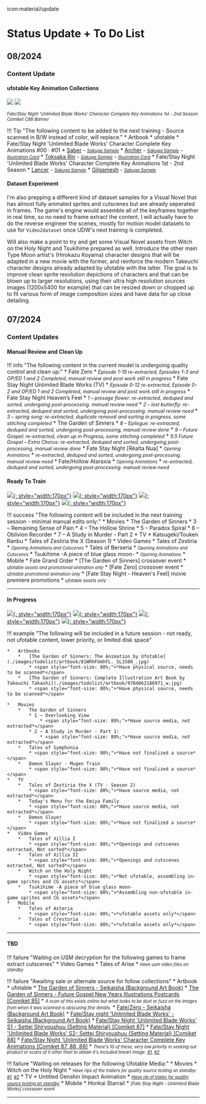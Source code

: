icon:material/update
# Status Update + To Do List

## 08/2024

### Content Update

#### ufotable Key Animation Collections

[![](./images/todolist/full/AEFigp5.jpeg#only-light)](./images/todolist/full/AEFigp5.jpeg)
[![](./images/todolist/full/AEFigp5.png#only-dark)](./images/todolist/full/AEFigp5.png)

<span style="font-size: 80%;">*Fate/Stay Night 'Unlimited Blade Works' Character Complete Key Animations 1st - 2nd Season Comiket C88 Banner*</span>

!!! Tip "The following content to be added to the next training - Source scanned in B/W instead of color, will replace."
    *   Artbook
        *   ufotable 
            *   Fate/Stay Night 'Unlimited Blade Works' Character Complete Key Animations #00 · #01
                * [Saber](./images/todolist/artbook/1182551.jpeg) - <span style="font-size: 80%;">*[Sakuga Sample](./images/todolist/artbook/keyframe/093.jpg)*</span>
                * [Archer](./images/todolist/artbook/1182553.jpeg) - <span style="font-size: 80%;">*[Sakuga Sample](./images/todolist/artbook/keyframe/073.jpg)*</span> - <span style="font-size: 80%;">*[Illustration Card](./images/todolist/artbook/678218.jpg)*</span>
                * [Toksaka Rin](./images/todolist/artbook/1182552.jpeg) - <span style="font-size: 80%;">*[Sakuga Sample](./images/todolist/artbook/keyframe/161.jpg)*</span> - <span style="font-size: 80%;">*[Illustration Card](./images/todolist/artbook/678217.jpg)*</span> 
            *   Fate/Stay Night 'Unlimited Blade Works' Character Complete Key Animations 1st - 2nd Season
                * [Lancer](./images/todolist/artbook/55C0AA984A2C740018.jpg) - <span style="font-size: 80%;">*[Sakuga Sample](./images/todolist/artbook/keyframe/008.jpg)*</span>
                * [Gilgamesh](./images/todolist/artbook/55C0AA964A025B0032.jpg) - <span style="font-size: 80%;">*[Sakuga Sample](./images/todolist/artbook/keyframe/064.jpg)*</span>

#### Dataset Experiment

I'm also prepping a different kind of dataset samples for a Visual Novel that has almost fully animated sprites and cutscenes but are already seperated in frames. The game's engine would assemble all of the keyframes together in real time, so no need to frame extract the content, I will actually have to do the reverse engineer the scenes, mostly for motion model datasets to use for `Video2dataset` once UDW's next training is completed.

Will also make a point to try and get some Visual Novel assets from Witch on the Holy Night and Tsukihime prepared as well. Introduce the other main Type Moon artist's (Hirokazu Koyama) character designs that will be adapted in a new movie with the former, and reinforce the modern Takeuchi character designs already adapted by ufotable with the latter. The goal is to improve clean sprite resolution depictions of characters and that can be blown up to larger resolutions, using their ultra high resolution sources images (1200x5400 for example) that can be resized down or chopped up to fit various form of image composition sizes and have data for up close detailing.
                
## 07/2024

### Content Updates

#### Manual Review and Clean Up

!!! info "The following content in the current model is undergoing quality control and clean up:"
    * Fate Zero
        * <span style="font-size: 90%;">*Episode 1-19 re-extracted, Episodes 1-3 and OP/ED 1 and 2 Completed, manual review and post work still in progress*</span>
    * Fate Stay Night Unlimited Blade Works (TV)
        * <span style="font-size: 90%;">*Episode 0-12 re-extracted, Episode 0-2 and OP/ED 1 and 2 Completed, manual review and post work still in progress*</span>
    * Fate Stay Night Heaven’s Feel
        * <span style="font-size: 90%;">*1 – presage flower: re-extracted, deduped and sorted, undergoing post-processing. manual review need*</span>
        * <span style="font-size: 90%;">*2 – lost butterfly: re-extracted, deduped and sorted, undergoing post-processing. manual review need*</span>
        * <span style="font-size: 90%;">*3 – spring song: re-extracted, duplicate removal and sorting in progress, some stitching completed*</span>
    * The Garden of Sinners 
        * <span style="font-size: 90%;">*8 – Epilogue: re-extracted, deduped and sorted, undergoing post-processing, manual review done*</span>
        * <span style="font-size: 90%;">*9 – Future Gospel: re-extracted, clean up in Progress, some stitching completed*</span>
        * <span style="font-size: 90%;">*9.5 Future Gospel – Extra Chorus: re-extracted, deduped and sorted, undergoing post-processing, manual review done*</span>
    * Fate Stay Night [Réalta Nua]
        * <span style="font-size: 80%;">*Opening Animations*</span>
            * <span style="font-size: 90%;">*re-extracted, deduped and sorted, undergoing post-processing. manual review need*</span>
    * Fate/Hollow Ataraxia
        * <span style="font-size: 80%;">*Opening Animations*</span>
            * <span style="font-size: 90%;">*re-extracted, deduped and sorted, undergoing post-processing. manual review need*</span>


#### Ready To Train

[![](./images/todolist/thumb/Layer-3-Crop.png){: style="width:170px"}](./images/todolist//full/knk6.jpg)
[![](./images/todolist/thumb/Layer-2-Crop.png){: style="width:170px"}](./images/todolist/full/tozx.jpg)
[![](./images/todolist/thumb/Layer-1-Crop.png){: style="width:170px"}](./images/todolist/full/ktrfull.jpg)
[![](./images/todolist/thumb/Layer-4-Crop.png){: style="width:170px"}](./images/todolist/full/tob.png)


!!! success "The following content will be included in the next training session - minimal manual edits only:"
    *   Movies
        *   The Garden of Sinners 
            * 3 – Remaining Sense of Pain
            * 4 – The Hollow Shrine
            * 5 – Paradox Spiral
            * 6 – Oblivion Recorder
            * 7 – A Study in Murder - Part 2
    *   TV 
        *   Katsugeki/Touken Ranbu
        *   Tales of Zestiria the X  (Season 1)
    *   Video Games
        *   Tales of Zestiria
            * <span style="font-size: 80%;">*Opening Animations and Cutscenes*</span>
        *   Tales of Berseria
            * <span style="font-size: 80%;">*Opening Animations and Cutscenes*</span>
        *   Tsukihime -A piece of blue glass moon-
            * <span style="font-size: 80%;">*Opening Animations*</span>
    *   Mobile
        *   Fate Grand Order
            *   [The Garden of Sinners] crossover event
                * <span style="font-size: 80%;">*ufotable assets and promotional animation only*</span>
            *   [Fate Zero] crossover event
                * <span style="font-size: 80%;">*ufotable promotional animation only*</span>
            *   [Fate Stay Night - Heaven's Feel] movie premiere promotions
                * <span style="font-size: 80%;">*ufotable assets only*</span>

----

#### In Progress

[![](./images/todolist/thumb/Layer-5-Crop.png){: style="width:170px"}](./images/todolist//full/tsukire.jpg)
[![](./images/todolist/thumb/Layer-6-Crop.png){: style="width:170px"}](./images/todolist/full/mahoyofull.png)
[![](./images/todolist/thumb/Layer-7-Crop.png){: style="width:170px"}](./images/todolist/full/tos.jpg)
[![](./images/todolist/thumb/Layer-8-Crop.png){: style="width:170px"}](./images/todolist/full/kny.png)

!!! example "The following will be included in a future session - not ready, not ufotable content, lower priority, or limited disk space"

    *   Artbooks
        *   [The Garden of Sinners: The Animation by Ufotable](./images/todolist/artbook/81WRhFUmhFL._SL1500_.jpg)
            * <span style="font-size: 80%;">*Have physical source, needs to be scanned*</span>
        *   [The Garden of Sinners: Complete Illustration Art Book by Takeuchi Takashi](./images/todolist/artbook/9784062186971_w.jpg)
            * <span style="font-size: 80%;">*Have physical source, needs to be scanned*</span>

    *   Movies
        *   The Garden of Sinners 
            * 1 – Overlooking View
                * <span style="font-size: 80%;">*Have source media, not extracted*</span>
            * 2 – A Study in Murder - Part 1: 
                * <span style="font-size: 80%;">*Have source media, not extracted*</span>
        *   Tales of Symphonia
            * <span style="font-size: 80%;">*Have not finalized a source*</span>
        *   Demon Slayer - Mugen Train
            * <span style="font-size: 80%;">*Have not finalized a source*</span>
    *   TV
        *   Tales of Zestiria the X (TV - Season 2)
            * <span style="font-size: 80%;">*Have source media, not extracted*</span>
        *   Today's Menu for the Emiya Family  
            * <span style="font-size: 80%;">*Have source media, not extracted*</span>     
        *   Demon Slayer
            * <span style="font-size: 80%;">*Have not finalized a source*</span>
    *   Video Games
        *   Tales of Xillia I
            * <span style="font-size: 80%;">*Openings and cutscenes extracted, Not sorted*</span>
        *   Tales of Xillia II
            * <span style="font-size: 80%;">*Openings and cutscenes extracted, Not sorted*</span>
        *   Witch on the Holy Night
            * <span style="font-size: 80%;">*Not ufotable, assembling in-game sprites and CG assets*</span>
        *   Tsukihime -A piece of blue glass moon-
            * <span style="font-size: 80%;">*Assembling non-ufotable in-game sprites and CG assets*</span>
    *   Mobile
        *   Tales of Asteria 
            * <span style="font-size: 80%;">*ufotable assets only*</span>
        *   Tales of Crestoria
            * <span style="font-size: 80%;">*ufotable assets only*</span>

----

#### TBD

!!! failure "Waiting on USM decryption for the following games to frame extract cutscenes"
    *   Video Games
        *   Tales of Arise
            *   <span style="font-size: 80%;">*Have usm video files on standby*</span>

!!! failure "Awaiting sale or alternate source for follow collections"
    *   Artbook
        *   ufotable 
            *   [The Garden of Sinners - Seikaisha (Background Art Book)](./images/todolist/artbook/91vngIKYgCL._SL1500_.jpg)
            *   [The Garden of Sinners - Future Gospel New Years Illustrations Postcards [Comiket 85]](./images/todolist/artbook/000.jpg)
                * <span style="font-size: 80%;">*A scan of this exists online but what looks to be dust or fuzz on the images from when it was scanned is obscuring fine details.*</span>
            *   [Fate/Zero - Seikaisha (Background Art Book)](./images/todolist/artbook/91NlW-xGcBL._SL1500_.jpg)
            *   [Fate/Stay night 'Unlimited Blade Works' - Seikaisha (Background Art Book)](./images/todolist/artbook/9784062198738_w.jpg)
            *   [Fate/Stay Night 'Unlimited Blade Works' S1 - Settei Shiryoushuu (Setting Material) [Comiket 87]](./images/todolist/artbook/55C0AAA247644B001F.jpg)
            *   [Fate/Stay Night 'Unlimited Blade Works' S2- Settei Shiryoushuu (Setting Material) [Comiket 88]](./images/todolist/artbook/55C0AA9F470499000C.jpg)
            *   [Fate/Stay Night 'Unlimited Blade Works' Character Complete Key Animations [Comiket 87, 88, 89]](./images/todolist/artbook/55C0AA924A17CD0025.jpg)
                *   <span style="font-size: 80%;">*There's 10 of these, very low priority in seeking out product or scans of it other than to obtain it's included lineart image. [#1](./images/todolist/artbook/686658.jpg), [#2](./images/todolist/artbook/686659.jpg)*</span>

!!! failure "Waiting on releases for the following Ufotable Media:"
    *   Movies
        *   Witch on the Holy Night
            *   <span style="font-size: 80%;">*Have rips of the trailers for quality source testing on standby: [#1](https://www.youtube.com/watch?v=OujIyh_h-M4), [#2](https://www.youtube.com/watch?v=IqUZ6y6ldeA)*</span>
    *   TV
        *   Untitled Genshin Impact Animation
            *   <span style="font-size: 80%;">*[Have rip of trailer for quality source testing on standby](https://www.youtube.com/watch?v=V07G0_PE2CE)*</span>
    *   Mobile
        *   Honkai Starrail 
            *   <span style="font-size: 80%;">*[Fate Stay Night - Unlimited Blade Works] crossover event*</span>

----